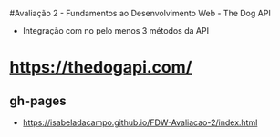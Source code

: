 #Avaliação 2 - Fundamentos ao Desenvolvimento Web - The Dog API

- Integração com no pelo menos 3 métodos da API

# https://thedogapi.com/
## gh-pages
- https://isabeladacampo.github.io/FDW-Avaliacao-2/index.html